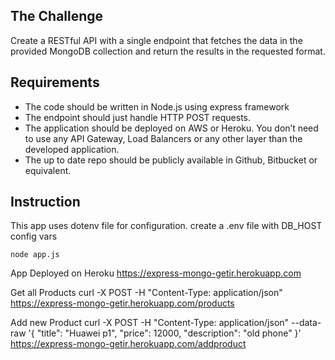 ## The Challenge
Create a RESTful API with a single endpoint that fetches the data in the
provided MongoDB collection and return the results in the requested format.

## Requirements
 * The code should be written in Node.js using express framework
 * The endpoint should just handle HTTP POST requests.
 * The application should be deployed on AWS or Heroku. You don’t need to use any API Gateway, Load Balancers or any other layer than the developed application.
 * The up to date repo should be publicly available in Github, Bitbucket or equivalent.

## Instruction
This app uses dotenv file for configuration. 
create a .env file with DB_HOST config vars

``node app.js``

App Deployed on Heroku https://express-mongo-getir.herokuapp.com

Get all Products
curl -X POST -H "Content-Type: application/json" https://express-mongo-getir.herokuapp.com/products

Add new Product
curl -X POST -H "Content-Type: application/json" --data-raw '{
  "title": "Huawei p1",
  "price": 12000,
  "description": "old phone"
}' https://express-mongo-getir.herokuapp.com/addproduct
